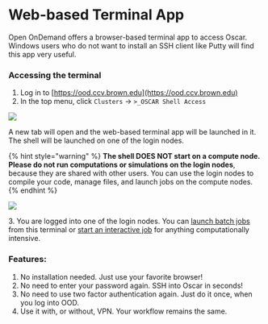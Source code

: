 # Web-based Terminal App



Open OnDemand offers a browser-based terminal app to access Oscar. Windows users who do not want to install an SSH client like Putty will find this app very useful.

### Accessing the terminal

1. Log in to [https://ood.ccv.brown.edu](https://ood.ccv.brown.edu)
2. In the top menu, click `Clusters` -> `>_OSCAR Shell Access`

![](../../.gitbook/assets/launch\_terminal.png)

A new tab will open and the web-based terminal app will be launched in it. The shell will be launched on one of the login nodes.

{% hint style="warning" %}
**The shell DOES NOT start on a compute node. Please do not run computations or simulations on the login nodes**, because they are shared with other users. You can use the login nodes to compile your code, manage files, and launch jobs on the compute nodes.&#x20;
{% endhint %}

![](../../.gitbook/assets/terminal\_screenshot.png)

3\. You are logged into one of the login nodes. You can [launch batch jobs ](../../submitting-jobs/batch.md)from this terminal or [start an interactive job](../../submitting-jobs/interact.md) for anything computationally intensive.

### Features:

1. No installation needed. Just use your favorite browser!
2. No need to enter your password again. SSH into Oscar in seconds!
3. No need to use two factor authentication again. Just do it once, when you log into OOD.
4. Use it with, or without, VPN. Your workflow remains the same.

